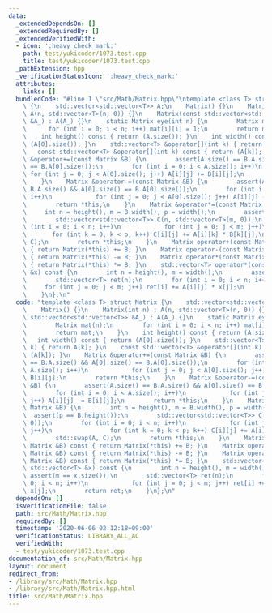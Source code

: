```yaml
---
data:
  _extendedDependsOn: []
  _extendedRequiredBy: []
  _extendedVerifiedWith:
  - icon: ':heavy_check_mark:'
    path: test/yukicoder/1073.test.cpp
    title: test/yukicoder/1073.test.cpp
  _pathExtension: hpp
  _verificationStatusIcon: ':heavy_check_mark:'
  attributes:
    links: []
  bundledCode: "#line 1 \"src/Math/Matrix.hpp\"\ntemplate <class T> struct Matrix\
    \ {\n    std::vector<std::vector<T>> A;\n    Matrix() {}\n    Matrix(int n) :\
    \ A(n, std::vector<T>(n, 0)) {}\n    Matrix(const std::vector<std::vector<T>>\
    \ &A_) : A(A_) {}\n    static Matrix eye(int n) {\n        Matrix mat(n);\n  \
    \      for (int i = 0; i < n; i++) mat[i][i] = 1;\n        return mat;\n    }\n\
    \    int height() const { return (A.size()); }\n    int width() const { return\
    \ (A[0].size()); }\n    std::vector<T> &operator[](int k) { return A[k]; }\n \
    \   const std::vector<T> &operator[](int k) const { return (A[k]); }\n    Matrix\
    \ &operator+=(const Matrix &B) {\n        assert(A.size() == B.A.size() && A[0].size()\
    \ == B.A[0].size());\n        for (int i = 0; i < A.size(); i++)\n           \
    \ for (int j = 0; j < A[0].size(); j++) A[i][j] += B[i][j];\n        return *this;\n\
    \    }\n    Matrix &operator-=(const Matrix &B) {\n        assert(A.size() ==\
    \ B.A.size() && A[0].size() == B.A[0].size());\n        for (int i = 0; i < A.size();\
    \ i++)\n            for (int j = 0; j < A[0].size(); j++) A[i][j] -= B[i][j];\n\
    \        return *this;\n    }\n    Matrix &operator*=(const Matrix &B) {\n   \
    \     int n = height(), m = B.width(), p = width();\n        assert(p == B.height());\n\
    \        std::vector<std::vector<T>> C(n, std::vector<T>(m, 0));\n        for\
    \ (int i = 0; i < n; i++)\n            for (int j = 0; j < m; j++)\n         \
    \       for (int k = 0; k < p; k++) C[i][j] += A[i][k] * B[k][j];\n        std::swap(A,\
    \ C);\n        return *this;\n    }\n    Matrix operator+(const Matrix &B) const\
    \ { return Matrix(*this) += B; }\n    Matrix operator-(const Matrix &B) const\
    \ { return Matrix(*this) -= B; }\n    Matrix operator*(const Matrix &B) const\
    \ { return Matrix(*this) *= B; }\n    std::vector<T> operator*(const std::vector<T>\
    \ &x) const {\n        int n = height(), m = width();\n        assert(m == x.size());\n\
    \        std::vector<T> ret(n);\n        for (int i = 0; i < n; i++)\n       \
    \     for (int j = 0; j < m; j++) ret[i] += A[i][j] * x[j];\n        return ret;\n\
    \    }\n};\n"
  code: "template <class T> struct Matrix {\n    std::vector<std::vector<T>> A;\n\
    \    Matrix() {}\n    Matrix(int n) : A(n, std::vector<T>(n, 0)) {}\n    Matrix(const\
    \ std::vector<std::vector<T>> &A_) : A(A_) {}\n    static Matrix eye(int n) {\n\
    \        Matrix mat(n);\n        for (int i = 0; i < n; i++) mat[i][i] = 1;\n\
    \        return mat;\n    }\n    int height() const { return (A.size()); }\n \
    \   int width() const { return (A[0].size()); }\n    std::vector<T> &operator[](int\
    \ k) { return A[k]; }\n    const std::vector<T> &operator[](int k) const { return\
    \ (A[k]); }\n    Matrix &operator+=(const Matrix &B) {\n        assert(A.size()\
    \ == B.A.size() && A[0].size() == B.A[0].size());\n        for (int i = 0; i <\
    \ A.size(); i++)\n            for (int j = 0; j < A[0].size(); j++) A[i][j] +=\
    \ B[i][j];\n        return *this;\n    }\n    Matrix &operator-=(const Matrix\
    \ &B) {\n        assert(A.size() == B.A.size() && A[0].size() == B.A[0].size());\n\
    \        for (int i = 0; i < A.size(); i++)\n            for (int j = 0; j < A[0].size();\
    \ j++) A[i][j] -= B[i][j];\n        return *this;\n    }\n    Matrix &operator*=(const\
    \ Matrix &B) {\n        int n = height(), m = B.width(), p = width();\n      \
    \  assert(p == B.height());\n        std::vector<std::vector<T>> C(n, std::vector<T>(m,\
    \ 0));\n        for (int i = 0; i < n; i++)\n            for (int j = 0; j < m;\
    \ j++)\n                for (int k = 0; k < p; k++) C[i][j] += A[i][k] * B[k][j];\n\
    \        std::swap(A, C);\n        return *this;\n    }\n    Matrix operator+(const\
    \ Matrix &B) const { return Matrix(*this) += B; }\n    Matrix operator-(const\
    \ Matrix &B) const { return Matrix(*this) -= B; }\n    Matrix operator*(const\
    \ Matrix &B) const { return Matrix(*this) *= B; }\n    std::vector<T> operator*(const\
    \ std::vector<T> &x) const {\n        int n = height(), m = width();\n       \
    \ assert(m == x.size());\n        std::vector<T> ret(n);\n        for (int i =\
    \ 0; i < n; i++)\n            for (int j = 0; j < m; j++) ret[i] += A[i][j] *\
    \ x[j];\n        return ret;\n    }\n};\n"
  dependsOn: []
  isVerificationFile: false
  path: src/Math/Matrix.hpp
  requiredBy: []
  timestamp: '2020-06-06 02:12:18+09:00'
  verificationStatus: LIBRARY_ALL_AC
  verifiedWith:
  - test/yukicoder/1073.test.cpp
documentation_of: src/Math/Matrix.hpp
layout: document
redirect_from:
- /library/src/Math/Matrix.hpp
- /library/src/Math/Matrix.hpp.html
title: src/Math/Matrix.hpp
---
```

